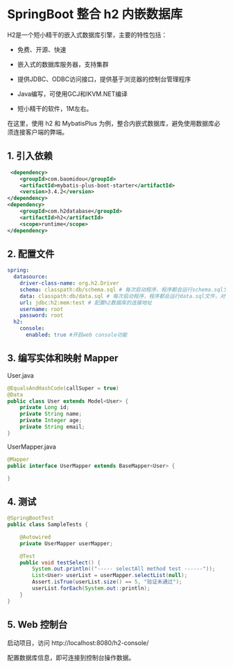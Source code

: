 # SpringBoot 整合 h2 内嵌数据库

H2是一个短小精干的嵌入式数据库引擎，主要的特性包括：

- 免费、开源、快速

- 嵌入式的数据库服务器，支持集群

- 提供JDBC、ODBC访问接口，提供基于浏览器的控制台管理程序

- Java编写，可使用GCJ和IKVM.NET编译

- 短小精干的软件，1M左右。

在这里，使用 h2 和 MybatisPlus 为例，整合内嵌式数据库，避免使用数据库必须连接客户端的弊端。

## 1. 引入依赖

```xml
 <dependency>
    <groupId>com.baomidou</groupId>
    <artifactId>mybatis-plus-boot-starter</artifactId>
    <version>3.4.2</version>
</dependency>
<dependency>
    <groupId>com.h2database</groupId>
    <artifactId>h2</artifactId>
    <scope>runtime</scope>
</dependency>
```

## 2. 配置文件

```yaml
spring:
  datasource:
    driver-class-name: org.h2.Driver
    schema: classpath:db/schema.sql # 每次启动程序，程序都会运行schema.sql文件，对数据库的数据操作
    data: classpath:db/data.sql # 每次启动程序，程序都会运行data.sql文件，对数据库的数据操作
    url: jdbc:h2:mem:test # 配置h2数据库的连接地址
    username: root
    password: root
  h2:
    console:
      enabled: true #开启web console功能

```

## 3. 编写实体和映射 Mapper

User.java

```java
@EqualsAndHashCode(callSuper = true)
@Data
public class User extends Model<User> {
    private Long id;
    private String name;
    private Integer age;
    private String email;
}

```

UserMapper.java

```java
@Mapper
public interface UserMapper extends BaseMapper<User> {

}
```

## 4. 测试

```java
@SpringBootTest
public class SampleTests {

    @Autowired
    private UserMapper userMapper;

    @Test
    public void testSelect() {
        System.out.println(("----- selectAll method test ------"));
        List<User> userList = userMapper.selectList(null);
        Assert.isTrue(userList.size() == 5, "验证未通过");
        userList.forEach(System.out::println);
    }
}
```

## 5. Web 控制台

启动项目，访问 http://localhost:8080/h2-console/

配置数据库信息，即可连接到控制台操作数据。
